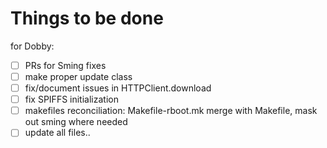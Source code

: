 # Things to be done
for Dobby:

* [ ] PRs for Sming fixes
* [ ] make proper update class
* [ ] fix/document issues in HTTPClient.download
* [ ] fix SPIFFS initialization
* [ ] makefiles reconciliation: Makefile-rboot.mk merge with Makefile, mask out sming where needed
* [ ] update all files..
